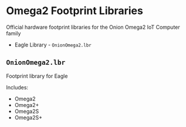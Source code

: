 # Omega2 Footprint Libraries

Official hardware footprint libraries for the Onion Omega2 IoT Computer family

* Eagle Library - `OnionOmega2.lbr`

## `OnionOmega2.lbr`

Footprint library for Eagle

Includes:
* Omega2
* Omega2+
* Omega2S
* Omega2S+


